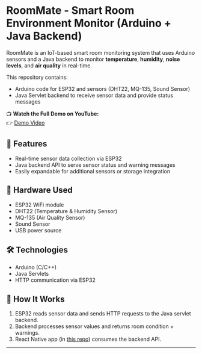 # RoomMate - Smart Room Environment Monitor (Arduino + Java Backend)

RoomMate is an IoT-based smart room monitoring system that uses Arduino sensors and a Java backend to monitor **temperature**, **humidity**, **noise levels**, and **air quality** in real-time.

This repository contains:
- Arduino code for ESP32 and sensors (DHT22, MQ-135, Sound Sensor)
- Java Servlet backend to receive sensor data and provide status messages

📺 **Watch the Full Demo on YouTube:**  
👉 [Demo Video](https://youtu.be/MCi49OMHJGY)

## 🚀 Features
- Real-time sensor data collection via ESP32
- Java backend API to serve sensor status and warning messages
- Easily expandable for additional sensors or storage integration

## 🧰 Hardware Used
- ESP32 WiFi module  
- DHT22 (Temperature & Humidity Sensor)  
- MQ-135 (Air Quality Sensor)  
- Sound Sensor  
- USB power source

## 🛠 Technologies
- Arduino (C/C++)  
- Java Servlets  
- HTTP communication via ESP32

## 📡 How It Works
1. ESP32 reads sensor data and sends HTTP requests to the Java servlet backend.
2. Backend processes sensor values and returns room condition + warnings.
3. React Native app (in [this repo](https://github.com/SandeepaLakruwan/RoomMate-React-Native-Mobile-Application-for-Arduino-Project.git)) consumes the backend API.

---

